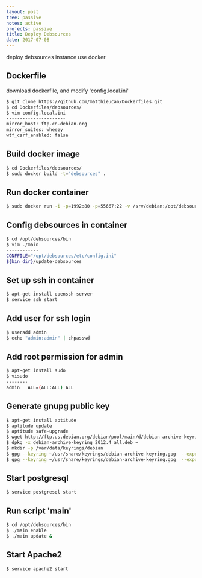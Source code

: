 ```yaml
---
layout: post
tree: passive
notes: active
projects: passive
title: Deploy Debsources
date: 2017-07-08
---
```


deploy debsources instance use docker

Dockerfile
----------

download dockerfile, and modify 'config.local.ini'

```sh
$ git clone https://github.com/matthieucan/Dockerfiles.git
$ cd Dockerfiles/debsources/
$ vim config.local.ini
----------------------
mirror_host: ftp.cn.debian.org
mirror_suites: wheezy
wtf_csrf_enabled: false
```

Build docker image
------------------

```sh
$ cd Dockerfiles/debsources/
$ sudo docker build -t="debsources" .
```

Run docker container
--------------------

```sh
$ sudo docker run -i -p=1992:80 -p=55667:22 -v /srv/debian:/opt/debsources/testdata -t debsources bash
```

Config debsources in container
------------------------------

```sh
$ cd /opt/debsources/bin
$ vim ./main
------------
CONFFILE="/opt/debsources/etc/config.ini"
${bin_dir}/update-debsources
```

Set up ssh in container
-----------------------

```sh
$ apt-get install openssh-server
$ service ssh start
```

Add user for ssh login
----------------------

```sh
$ useradd admin
$ echo "admin:admin" | chpasswd
```

Add root permission for admin
-----------------------------

```sh
$ apt-get install sudo
$ visudo
--------
admin   ALL=(ALL:ALL) ALL
```

Generate gnupg public key
-------------------------

```sh
$ apt-get install aptitude
$ aptitude update
$ aptitude safe-upgrade
$ wget http://ftp.us.debian.org/debian/pool/main/d/debian-archive-keyring/debian-archive-keyring_2012.4_all.deb
$ dpkg -x debian-archive-keyring_2012.4_all.deb ~
$ mkdir -p /var/data/keyrings/debian
$ gpg --keyring ~/usr/share/keyrings/debian-archive-keyring.gpg  --export | gpg --no-default-keyring --keyring /var/data/keyrings/debian/trustedkeys.gpg --import
$ gpg --keyring ~/usr/share/keyrings/debian-archive-keyring.gpg  --export | gpg --no-default-keyring --keyring /.gnupg/trustedkeys.gpg --import
```

Start postgresql
----------------

```sh
$ service postgresql start
```

Run script 'main'
-----------------

```sh
$ cd /opt/debsources/bin
$ ./main enable
$ ./main update &
```

Start Apache2
-------------

```sh
$ service apache2 start
```


